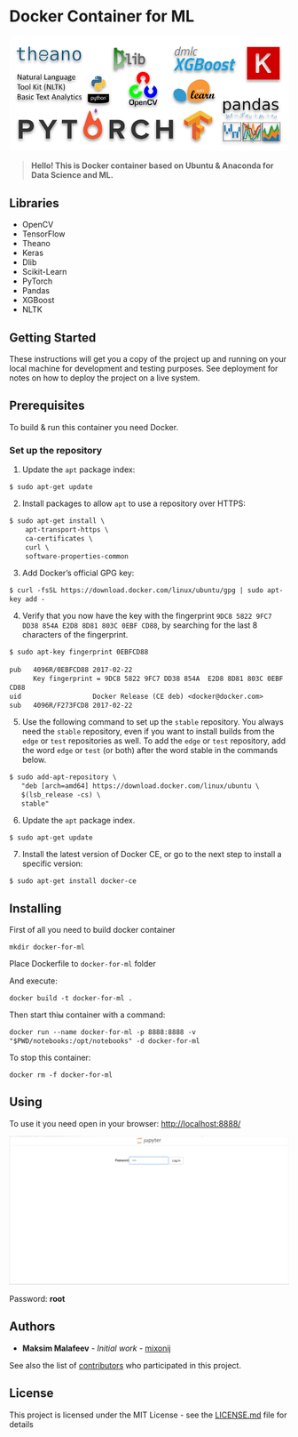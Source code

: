 # Docker Container for ML

![logos](https://github.com/mixonij/mixonij.github.io/blob/master/Fenteziyny_kollazh_v_Fotoshope_Khaos.png)
> **Hello! This is Docker container based on Ubuntu & Anaconda for Data Science and ML.**


## Libraries
  * OpenCV
  * TensorFlow
  * Theano
  * Keras
  * Dlib
  * Scikit-Learn
  * PyTorch
  * Pandas
  * XGBoost
  * NLTK


## Getting Started

These instructions will get you a copy of the project up and running on your local machine for development and testing purposes. See deployment for notes on how to deploy the project on a live system.

## Prerequisites

To build & run this container you need Docker.

### Set up the repository
1. Update the ```apt``` package index:
  ```
  $ sudo apt-get update
  ```
2. Install packages to allow ```apt``` to use a repository over HTTPS:
```
$ sudo apt-get install \
    apt-transport-https \
    ca-certificates \
    curl \
    software-properties-common
```
3. Add Docker’s official GPG key:
```
$ curl -fsSL https://download.docker.com/linux/ubuntu/gpg | sudo apt-key add -
```
4. Verify that you now have the key with the fingerprint ```9DC8 5822 9FC7 DD38 854A E2D8 8D81 803C 0EBF CD88```, by searching for the last 8 characters of the fingerprint.
```
$ sudo apt-key fingerprint 0EBFCD88

pub   4096R/0EBFCD88 2017-02-22
      Key fingerprint = 9DC8 5822 9FC7 DD38 854A  E2D8 8D81 803C 0EBF CD88
uid                  Docker Release (CE deb) <docker@docker.com>
sub   4096R/F273FCD8 2017-02-22
```
5. Use the following command to set up the ```stable``` repository. You always need the ```stable``` repository, even if you want to install builds from the ```edge``` or ```test``` repositories as well. To add the ```edge``` or ```test``` repository, add the word ```edge``` or ```test``` (or both) after the word stable in the commands below.
```
$ sudo add-apt-repository \
   "deb [arch=amd64] https://download.docker.com/linux/ubuntu \
   $(lsb_release -cs) \
   stable"
```
6. Update the ```apt``` package index.
```
$ sudo apt-get update
```
7. Install the latest version of Docker CE, or go to the next step to install a specific version:
```
$ sudo apt-get install docker-ce
```

## Installing

First of all you need to build docker container

```
mkdir docker-for-ml
```
Place Dockerfile to ```docker-for-ml``` folder

And execute:
```
docker build -t docker-for-ml .
```
Then start thiы container with a command:
```
docker run --name docker-for-ml -p 8888:8888 -v "$PWD/notebooks:/opt/notebooks" -d docker-for-ml
```
To stop this container:
```
docker rm -f docker-for-ml
```

## Using

To use it you need open in your browser:
[http://localhost:8888/](http://localhost:8888/)

![screenshot](https://github.com/mixonij/mixonij.github.io/blob/master/1_GnmclzyCI79tPC-c5UEgQg.png)

Password: **root**

## Authors

* **Maksim Malafeev** - *Initial work* - [mixonij](https://github.com/PurpleBooth)

See also the list of [contributors](https://github.com/mixonij/docker-for-ml/contributors) who participated in this project.

## License

This project is licensed under the MIT License - see the [LICENSE.md](LICENSE) file for details
